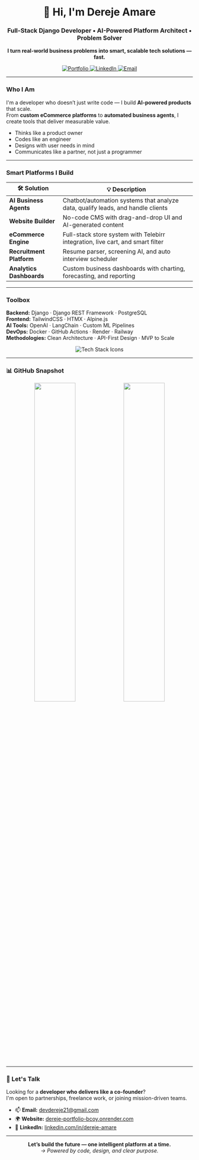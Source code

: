 <!-- HERO SECTION -->
<div align="center">

<h1>👋 Hi, I'm Dereje Amare</h1>
<h3>Full-Stack Django Developer • AI-Powered Platform Architect • Problem Solver</h3>

<p><strong>I turn real-world business problems into smart, scalable tech solutions — fast.</strong></p>

<!-- CTA BUTTONS -->
<a href="https://dereje-portfolio-bcoy.onrender.com/" target="_blank">
  <img alt="Portfolio" src="https://img.shields.io/badge/-Visit Portfolio-black?style=for-the-badge&logo=firefox&logoColor=white">
</a>
<a href="https://www.linkedin.com/in/dereje-amare" target="_blank">
  <img alt="LinkedIn" src="https://img.shields.io/badge/-LinkedIn-blue?style=for-the-badge&logo=linkedin&logoColor=white">
</a>
<a href="mailto:devdereje21@gmail.com">
  <img alt="Email" src="https://img.shields.io/badge/-Contact Me-green?style=for-the-badge&logo=gmail&logoColor=white">
</a>

</div>

---

<!-- ABOUT -->
### Who I Am

I'm a developer who doesn’t just write code — I build **AI-powered products** that scale.  
From **custom eCommerce platforms** to **automated business agents**, I create tools that deliver measurable value.

- Thinks like a product owner  
- Codes like an engineer  
- Designs with user needs in mind  
- Communicates like a partner, not just a programmer  

---

<!-- FEATURED PROJECTS -->
###  Smart Platforms I Build

| 🛠 Solution | 💡 Description |
|------------|----------------|
| **AI Business Agents** | Chatbot/automation systems that analyze data, qualify leads, and handle clients |
| **Website Builder** | No-code CMS with drag-and-drop UI and AI-generated content |
| **eCommerce Engine** | Full-stack store system with Telebirr integration, live cart, and smart filter |
| **Recruitment Platform** | Resume parser, screening AI, and auto interview scheduler |
| **Analytics Dashboards** | Custom business dashboards with charting, forecasting, and reporting |

---

<!-- TECH STACK -->
### Toolbox

**Backend:** Django · Django REST Framework · PostgreSQL  
**Frontend:** TailwindCSS · HTMX · Alpine.js  
**AI Tools:** OpenAI · LangChain · Custom ML Pipelines  
**DevOps:** Docker · GitHub Actions · Render · Railway  
**Methodologies:** Clean Architecture · API-First Design · MVP to Scale


<p align="center">
  <img src="https://skillicons.dev/icons?i=python,django,postgresql,tailwind,docker,git,linux,html,js" alt="Tech Stack Icons" />
</p>


---

<!-- GITHUB STATS -->
### 📊 GitHub Snapshot

<div align="center">
  <img src="https://github-readme-stats.vercel.app/api?username=Draglow&show_icons=true&theme=nightowl&hide_title=true&hide=issues" width="47%">
  <img src="https://github-readme-streak-stats.herokuapp.com/?user=Draglow&theme=nightowl" width="47%">
</div>

---

<!-- CONTACT -->
### 🤝 Let's Talk

Looking for a **developer who delivers like a co-founder**?  
I'm open to partnerships, freelance work, or joining mission-driven teams.

- 📫 **Email:** devdereje21@gmail.com  
- 🌍 **Website:** [dereje-portfolio-bcoy.onrender.com](https://dereje-portfolio-bcoy.onrender.com)  
- 💼 **LinkedIn:** [linkedin.com/in/dereje-amare](https://linkedin.com/in/dereje-amare)

---

<div align="center">
  <strong>Let’s build the future — one intelligent platform at a time.</strong><br>
  <em>→ Powered by code, design, and clear purpose.</em>
</div>